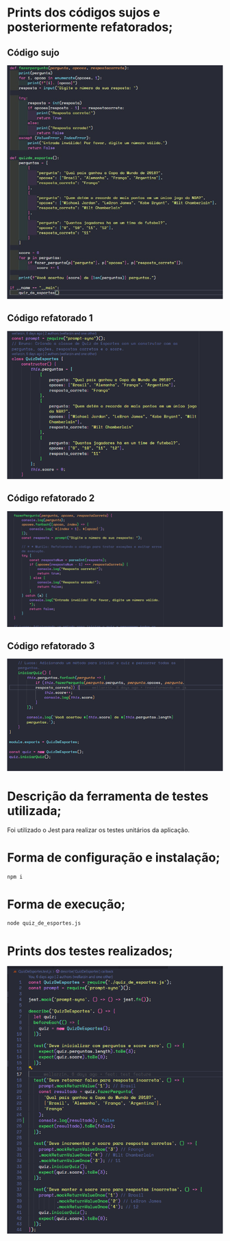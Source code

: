 # Prints dos códigos sujos e posteriormente refatorados;
## Código sujo
![alt text](codigo_sujo.jpeg)

## Código refatorado 1
![alt text](./codigo_limpo1.png)
## Código refatorado 2
![alt text](./codigo_limpo2.png)
## Código refatorado 3
![alt text](./codigo_limpo3.png)

# Descrição da ferramenta de testes utilizada;
 Foi utilizado o Jest para realizar os testes unitários da aplicação.

# Forma de configuração e instalação;
````bash
npm i
````
# Forma de execução;
````bash
node quiz_de_esportes.js
````

# Prints dos testes realizados;
![alt text](print_testes.png)

